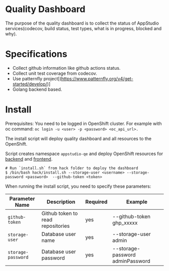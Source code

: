 # Quality Dashboard

The purpose of the quality dashboard is to collect the status of AppStudio services(codecov, build status, test types, what is in progress, blocked and why).
# Specifications

* Collect github information like github actions status.
* Collect unit test coverage from codecov.
* Use patternfly project[(https://www.patternfly.org/v4/get-started/develop/)]
* Golang backend based.

# Install
Prerequisites:
You need to be logged in OpenShift cluster.
For example with oc command: `oc login -u <user> -p <password> <oc_api_url>.`

The install script will deploy quality dashboard and all resources to the OpenShift.

Script creates namespace `appstudio-qe` and deploy OpenShift resources for [backend](https://github.com/redhat-appstudio/quality-dashboard/tree/main/backend/deploy/openshift) and [frontend](https://github.com/redhat-appstudio/quality-dashboard/tree/main/frontend/deploy/openshift).

```
# Run `install.sh` from hack folder to deploy the dashboard
$ /bin/bash hack/install.sh --storage-user <username> --storage-password <password>  --github-token <token>
```

When running the install script, you need to specify these parameters:

| Parameter Name | Description | Required | Example |
| -- | -- | -- | -- |
| `github-token` | Github token to read repositories | yes | --github-token ghp_xxxxx |
| `storage-user` | Database user name | yes | --storage-user admin |
| `storage-password` | Database user password | yes | --storage-password adminPassword |
